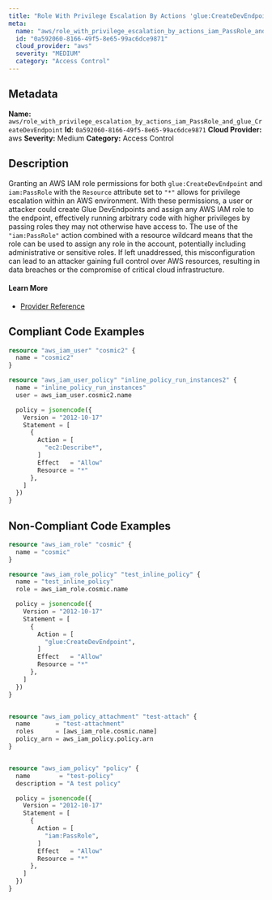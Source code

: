 ```yaml
---
title: "Role With Privilege Escalation By Actions 'glue:CreateDevEndpoint' And 'iam:PassRole'"
meta:
  name: "aws/role_with_privilege_escalation_by_actions_iam_PassRole_and_glue_CreateDevEndpoint"
  id: "0a592060-8166-49f5-8e65-99ac6dce9871"
  cloud_provider: "aws"
  severity: "MEDIUM"
  category: "Access Control"
---
```

## Metadata
**Name:** `aws/role_with_privilege_escalation_by_actions_iam_PassRole_and_glue_CreateDevEndpoint`
**Id:** `0a592060-8166-49f5-8e65-99ac6dce9871`
**Cloud Provider:** aws
**Severity:** Medium
**Category:** Access Control
## Description
Granting an AWS IAM role permissions for both `glue:CreateDevEndpoint` and `iam:PassRole` with the `Resource` attribute set to `"*"` allows for privilege escalation within an AWS environment. With these permissions, a user or attacker could create Glue DevEndpoints and assign any AWS IAM role to the endpoint, effectively running arbitrary code with higher privileges by passing roles they may not otherwise have access to. The use of the `"iam:PassRole"` action combined with a resource wildcard means that the role can be used to assign any role in the account, potentially including administrative or sensitive roles. If left unaddressed, this misconfiguration can lead to an attacker gaining full control over AWS resources, resulting in data breaches or the compromise of critical cloud infrastructure.

#### Learn More

 - [Provider Reference](https://registry.terraform.io/providers/hashicorp/aws/latest/docs/resources/iam_role_policy#policy)


## Compliant Code Examples
```terraform
resource "aws_iam_user" "cosmic2" {
  name = "cosmic2"
}

resource "aws_iam_user_policy" "inline_policy_run_instances2" {
  name = "inline_policy_run_instances"
  user = aws_iam_user.cosmic2.name

  policy = jsonencode({
    Version = "2012-10-17"
    Statement = [
      {
        Action = [
          "ec2:Describe*",
        ]
        Effect   = "Allow"
        Resource = "*"
      },
    ]
  })
}

```
## Non-Compliant Code Examples
```terraform
resource "aws_iam_role" "cosmic" {
  name = "cosmic"
}

resource "aws_iam_role_policy" "test_inline_policy" {
  name = "test_inline_policy"
  role = aws_iam_role.cosmic.name

  policy = jsonencode({
    Version = "2012-10-17"
    Statement = [
      {
        Action = [
          "glue:CreateDevEndpoint",
        ]
        Effect   = "Allow"
        Resource = "*"
      },
    ]
  })
}


resource "aws_iam_policy_attachment" "test-attach" {
  name       = "test-attachment"
  roles      = [aws_iam_role.cosmic.name]
  policy_arn = aws_iam_policy.policy.arn
}


resource "aws_iam_policy" "policy" {
  name        = "test-policy"
  description = "A test policy"

  policy = jsonencode({
    Version = "2012-10-17"
    Statement = [
      {
        Action = [
          "iam:PassRole",
        ]
        Effect   = "Allow"
        Resource = "*"
      },
    ]
  })
}

```